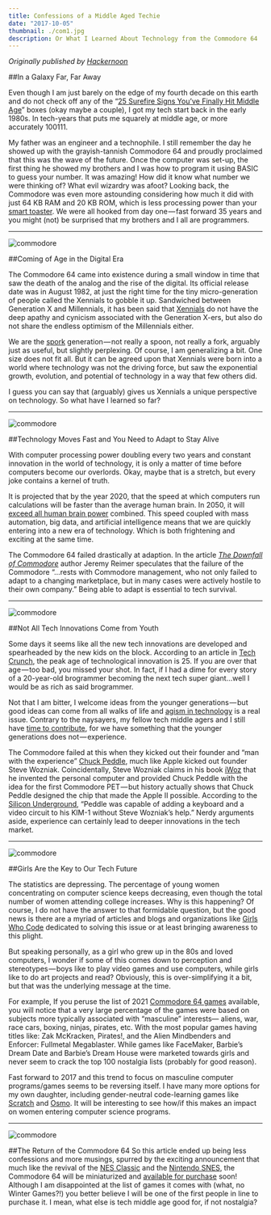 ```yaml
---
title: Confessions of a Middle Aged Techie
date: "2017-10-05"
thumbnail: ./com1.jpg
description: Or What I Learned About Technology from the Commodore 64
---
```


<em>Originally published by <a href="https://hackernoon.com/confessions-of-a-middle-aged-techie-21e704cda942" target="_blank">Hackernoon</a></em>

##In a Galaxy Far, Far Away

Even though I am just barely on the edge of my fourth decade on this earth and do not check off any of the “<a href="http://www.huffingtonpost.com/2014/05/01/signs-of-middle-age_n_5234201.html" target="_blank">25 Surefire Signs You’ve Finally Hit Middle Age</a>” boxes (okay maybe a couple), I got my tech start back in the early 1980s. In tech-years that puts me squarely at middle age, or more accurately 100111.

My father was an engineer and a technophile. I still remember the day he showed up with the grayish-tannish Commodore 64 and proudly proclaimed that this was the wave of the future. Once the computer was set-up, the first thing he showed my brothers and I was how to program it using BASIC to guess your number. It was amazing! How did it know what number we were thinking of? What evil wizardry was afoot? Looking back, the Commodore was even more astounding considering how much it did with just 64 KB RAM and 20 KB ROM, which is less processing power than your <a href="https://www.engadget.com/2017/01/04/griffin-connects-your-toast-to-your-phone/" target="_blank">smart toaster</a>. We were all hooked from day one — fast forward 35 years and you might (not) be surprised that my brothers and I all are programmers.

<hr>
<div class="kg-card kg-image-card kg-width-medium">

![commodore](./com2.jpg)

</div>

##Coming of Age in the Digital Era

The Commodore 64 came into existence during a small window in time that saw the death of the analog and the rise of the digital. Its official release date was in August 1982, at just the right time for the tiny micro-generation of people called the Xennials to gobble it up. Sandwiched between Generation X and Millennials, it has been said that <a href="http://www.dailymail.co.uk/femail/article-4630930/Xennials-new-generation-born-1977-1983.html" target="_blank">Xennials</a> do not have the deep apathy and cynicism associated with the Generation X-ers, but also do not share the endless optimism of the Millennials either.

We are the <a href="https://en.wikipedia.org/wiki/Spork" target="_blank">spork</a> generation — not really a spoon, not really a fork, arguably just as useful, but slightly perplexing. Of course, I am generalizing a bit. One size does not fit all. But it can be agreed upon that Xennials were born into a world where technology was not the driving force, but saw the exponential growth, evolution, and potential of technology in a way that few others did.

I guess you can say that (arguably) gives us Xennials a unique perspective on technology. So what have I learned so far?

<hr>
<div class="kg-card kg-image-card kg-width-medium">

![commodore](./com3.jpg)

</div>

##Technology Moves Fast and You Need to Adapt to Stay Alive

With computer processing power doubling every two years and constant innovation in the world of technology, it is only a matter of time before computers become our overlords. Okay, maybe that is a stretch, but every joke contains a kernel of truth.

It is projected that by the year 2020, that the speed at which computers run calculations will be faster than the average human brain. In 2050, it will <a href="https://www.linkedin.com/pulse/technology-evolving-faster-than-our-ability-adapt-chris-hooper/" target="_blank">exceed all human brain power</a> combined. This speed coupled with mass automation, big data, and artificial intelligence means that we are quickly entering into a new era of technology. Which is both frightening and exciting at the same time.

The Commodore 64 failed drastically at adaption. In the article <a href="https://arstechnica.com/gaming/2017/01/a-history-of-the-amiga-part-10-the-downfall-of-commodore/" target="_blank"><em>The Downfall of Commodore</em></a> author Jeremy Reimer speculates that the failure of the Commodore “…rests with Commodore management, who not only failed to adapt to a changing marketplace, but in many cases were actively hostile to their own company.” Being able to adapt is essential to tech survival.

<hr>
<div class="kg-card kg-image-card kg-width-medium">

![commodore](./com4.jpg)

</div>

##Not All Tech Innovations Come from Youth

Some days it seems like all the new tech innovations are developed and spearheaded by the new kids on the block. According to an article in <a href="https://techcrunch.com/2011/04/30/internet-entrepreneurs-are-like-professional-athletes-they-peak-around-25/" target="_blank">Tech Crunch</a>, the peak age of technological innovation is 25. If you are over that age — too bad, you missed your shot. In fact, if I had a dime for every story of a 20-year-old brogrammer becoming the next tech super giant…well I would be as rich as said brogrammer.

Not that I am bitter, I welcome ideas from the younger generations — but good ideas can come from all walks of life and <a href="https://www.fastcompany.com/3051030/is-27-the-tech-worlds-new-middle-age" target="_blank">agism in technology</a> is a real issue. Contrary to the naysayers, my fellow tech middle agers and I still have <a href="https://www.washingtonpost.com/national/on-innovations/the-case-for-old-entrepreneurs/2011/12/02/gIQAulJ3KO_story.html" target="_blank">time to contribute</a>, for we have something that the younger generations does not — experience.

The Commodore failed at this when they kicked out their founder and “man with the experience” <a href="https://en.wikipedia.org/wiki/Chuck_Peddle" target="_blank">Chuck Peddle</a>, much like Apple kicked out founder Steve Wozniak. Coincidentally, Steve Wozniak claims in his book <a href="https://www.amazon.com/iWoz-Computer-Invented-Personal-Co-Founded/dp/0393330435" target="_blank">iWoz</a> that he invented the personal computer and provided Chuck Peddle with the idea for the first Commodore PET — but history actually shows that Chuck Peddle designed the chip that made the Apple II possible. According to the <a href="https://dfarq.homeip.net/steve-jobs-and-the-commodore-pet/" target="_blank">Silicon Underground</a>, “Peddle was capable of adding a keyboard and a video circuit to his KIM-1 without Steve Wozniak’s help.” Nerdy arguments aside, experience can certainly lead to deeper innovations in the tech market.

<hr>
<div class="kg-card kg-image-card kg-width-medium">

![commodore](./com5.png)

</div>

##Girls Are the Key to Our Tech Future

The statistics are depressing. The percentage of young women concentrating on computer science keeps decreasing, even though the total number of women attending college increases. Why is this happening? Of course, I do not have the answer to that formidable question, but the good news is there are a myriad of articles and blogs and organizations like <a href="https://girlswhocode.com/" data-href="https://girlswhocode.com/" target="_blank">Girls Who Code</a> dedicated to solving this issue or at least bringing awareness to this plight.

But speaking personally, as a girl who grew up in the 80s and loved computers, I wonder if some of this comes down to perception and stereotypes — boys like to play video games and use computers, while girls like to do art projects and read? Obviously, this is over-simplifying it a bit, but that was the underlying message at the time.

For example, If you peruse the list of 2021 <a href="https://en.wikipedia.org/wiki/List_of_Commodore_64_games" target="_blank">Commodore 64 games</a> available, you will notice that a very large percentage of the games were based on subjects more typically associated with “masculine” interests— aliens, war, race cars, boxing, ninjas, pirates, etc. With the most popular games having titles like: Zak McKracken, Pirates!, and the Alien Mindbenders and Enforcer: Fullmetal Megablaster. While games like FaceMaker, Barbie’s Dream Date and Barbie’s Dream House were marketed towards girls and never seem to crack the top 100 nostalgia lists (probably for good reason).

Fast forward to 2017 and this trend to focus on masculine computer programs/games seems to be reversing itself. I have many more options for my own daughter, including gender-neutral code-learning games like <a href="https://scratch.mit.edu/" target="_blank">Scratch</a> and <a href="https://www.playosmo.com/en/" target="_blank">Osmo</a>. It will be interesting to see how/if this makes an impact on women entering computer science programs.

<hr>
<div class="kg-card kg-image-card kg-width-medium">

![commodore](./com6.png)

</div>

##The Return of the Commodore 64
So this article ended up being less confessions and more musings, spurred by the exciting announcement that much like the revival of the <a href="https://www.fatherly.com/gear/video-games-gear/the-nintendo-classic-is-finally-coming-back-to-stores/" target="_blank">NES Classic</a> and the <a href="https://www.fatherly.com/gear/nintendos-super-nes-classic-finally-hits-stores-tonight-at-midnight/" target="_blank">Nintendo SNES</a>, the Commodore 64 will be miniaturized and <a href="https://thec64.com/" data-href="https://thec64.com/" target="_blank">available for purchase</a> soon! Although I am disappointed at the list of games it comes with (what, no Winter Games?!) you better believe I will be one of the first people in line to purchase it. I mean, what else is tech middle age good for, if not nostalgia?
